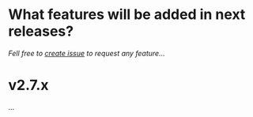 # What features will be added in next releases?
*Fell free to [create issue](https://github.com/symbuzzer/es-theme-knulli/issues/new) to request any feature...*

# v2.7.x
...
